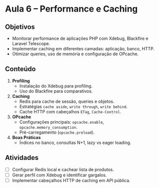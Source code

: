 # Aula 6 – Performance e Caching

## Objetivos
- Monitorar performance de aplicações PHP com Xdebug, Blackfire e Laravel Telescope.
- Implementar caching em diferentes camadas: aplicação, banco, HTTP.
- Otimizar queries, uso de memória e configuração de OPcache.

## Conteúdo
1. **Profiling**
   - Instalação do Xdebug para profiling.
   - Uso do Blackfire para comparativos.
2. **Caching**
   - Redis para cache de sessão, queries e objetos.
   - Estratégias `cache aside`, `write through`, `write behind`.
   - Cache HTTP com cabeçalhos `ETag`, `Cache-Control`.
3. **OPcache**
   - Configurações principais: `opcache.enable`, `opcache.memory_consumption`.
   - Pré-carregamento (`opcache.preload`).
4. **Boas Práticas**
   - Índices no banco, consultas N+1, lazy vs eager loading.

## Atividades
- [ ] Configurar Redis local e cachear lista de produtos.
- [ ] Gerar perfil com Xdebug e identificar gargalos.
- [ ] Implementar cabeçalhos HTTP de caching em API pública.

